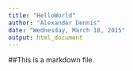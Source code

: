 ```yaml
---
title: "HelloWorld"
author: "Alexander Dennis"
date: "Wednesday, March 18, 2015"
output: html_document
---
```


##This is a markdown file.
